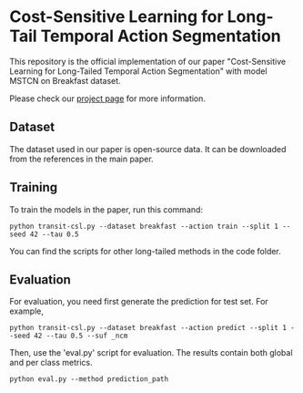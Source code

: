 # Cost-Sensitive Learning for Long-Tail Temporal Action Segmentation 

This repository is the official implementation of our paper "Cost-Sensitive Learning for Long-Tailed Temporal Action Segmentation" with model MSTCN on Breakfast dataset.

Please check our [project page](https://pangzhan27.github.io/csl-tas.github.io/) for more information.
## Dataset
The dataset used in our paper is open-source data. It can be downloaded from the references in the main paper. 

## Training
To train the models in the paper, run this command:

```train
python transit-csl.py --dataset breakfast --action train --split 1 --seed 42 --tau 0.5
```

You can find the scripts for other long-tailed methods in the code folder.

## Evaluation

For evaluation, you need first generate the prediction for test set. For example,
```eval
python transit-csl.py --dataset breakfast --action predict --split 1 --seed 42 --tau 0.5 --suf _ncm
```
Then, use the 'eval.py' script for evaluation. The results contain both global and per class metrics.

```eval
python eval.py --method prediction_path
```




 
